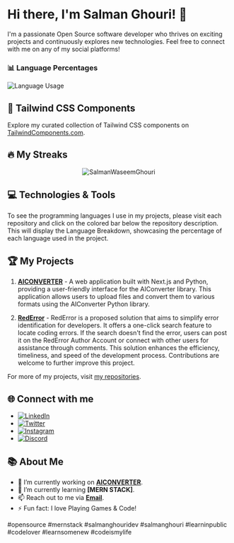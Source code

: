 # Hi there, I'm Salman Ghouri! 👋

I'm a passionate Open Source software developer who thrives on exciting projects and continuously explores new technologies. Feel free to connect with me on any of my social platforms!

### 📊 Language Percentages

<p align="left">
  <img src="https://github-readme-stats.vercel.app/api/top-langs/?username=salmanghouridev&langs_count=8&layout=compact&hide_border=true" alt="Language Usage">
</p>

## 🚀 Tailwind CSS Components

Explore my curated collection of Tailwind CSS components on [TailwindComponents.com](https://tailwindcomponents.com/u/salmanghouridev).

## 🔥 My Streaks

<div style="text-align: center;">
  <img src="https://github-readme-streak-stats.herokuapp.com/?user=salmanghouridev&theme=tokyonight" alt="SalmanWaseemGhouri" />
</div>

## 💻 Technologies & Tools

To see the programming languages I use in my projects, please visit each repository and click on the colored bar below the repository description. This will display the Language Breakdown, showcasing the percentage of each language used in the project.

## 🏆 My Projects

1. **[AICONVERTER](https://github.com/salmanghouridev/aiconverter)** - A web application built with Next.js and Python, providing a user-friendly interface for the AIConverter library. This application allows users to upload files and convert them to various formats using the AIConverter Python library.

2. **[RedError](https://github.com/salmanghouridev/RedError)** - RedError is a proposed solution that aims to simplify error identification for developers. It offers a one-click search feature to locate coding errors. If the search doesn't find the error, users can post it on the RedError Author Account or connect with other users for assistance through comments. This solution enhances the efficiency, timeliness, and speed of the development process. Contributions are welcome to further improve this project.

For more of my projects, visit [my repositories](https://github.com/salmanghouridev?tab=repositories).

## 🌐 Connect with me

- [![LinkedIn](https://img.shields.io/badge/LinkedIn-%230077B5.svg?&style=for-the-badge&logo=linkedin&logoColor=white)](https://www.linkedin.com/in/salman-ghouri01/)
- [![Twitter](https://img.shields.io/badge/Twitter-%231DA1F2.svg?&style=for-the-badge&logo=twitter&logoColor=white)](https://twitter.com/salmanghouridev)
- [![Instagram](https://img.shields.io/badge/Instagram-%23E4405F.svg?&style=for-the-badge&logo=instagram&logoColor=white)](https://www.instagram.com/salmanghouridevv/)
- [![Discord](https://img.shields.io/badge/Discord-%230077B5.svg?&style=for-the-badge&logo=discord&logoColor=white)](https://discord.gg/KktRnrQgAz/)

## 📚 About Me

- 🔭 I’m currently working on **[AICONVERTER](https://github.com/salmanghouridev/aiconverter)**.
- 🌱 I’m currently learning **[MERN STACK]**.
- 📫 Reach out to me via **[Email](mailto:hello@salmanghouri.com)**.
- ⚡ Fun fact: I love Playing Games & Code!

#opensource #mernstack #salmanghouridev #salmanghouri #learninpublic #codelover #learnsomenew #codeismylife

